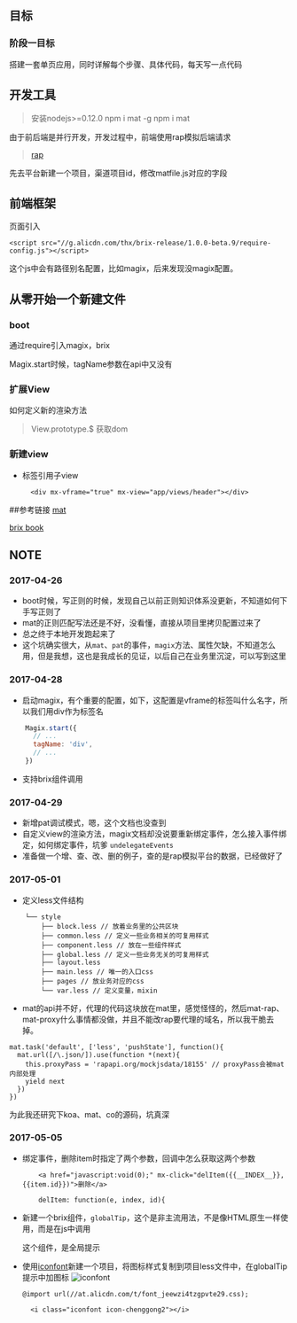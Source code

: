 ## 目标
### 阶段一目标
搭建一套单页应用，同时详解每个步骤、具体代码，每天写一点代码

## 开发工具
>安装nodejs>=0.12.0
>npm i mat -g
>npm i
>mat

由于前后端是并行开发，开发过程中，前端使用rap模拟后端请求

>[rap](http://rapapi.org/org/index.do)

先去平台新建一个项目，渠道项目id，修改matfile.js对应的字段

## 前端框架
页面引入

    <script src="//g.alicdn.com/thx/brix-release/1.0.0-beta.9/require-config.js"></script>

这个js中会有路径别名配置，比如magix，后来发现没magix配置。

## 从零开始一个新建文件
### boot
通过require引入magix，brix

Magix.start时候，tagName参数在api中又没有
### 扩展View

如何定义新的渲染方法
>View.prototype.$ 获取dom

### 新建view
* 标签引用子view

        <div mx-vframe="true" mx-view="app/views/header"></div>

    
##参考链接
[mat](http://matjs.com/)

[brix book](http://thx.github.io/brix-book/)

## NOTE
### 2017-04-26
* boot时候，写正则的时候，发现自己以前正则知识体系没更新，不知道如何下手写正则了
* mat的正则匹配写法还是不好，没看懂，直接从项目里拷贝配置过来了
* 总之终于本地开发跑起来了
* 这个坑确实很大，从`mat`、`pat`的事件，`magix`方法、属性欠缺，不知道怎么用，但是我想，这也是我成长的见证，以后自己在业务里沉淀，可以写到这里

### 2017-04-28
* 启动magix，有个重要的配置，如下，这配置是vframe的标签叫什么名字，所以我们用div作为标签名
```js
    Magix.start({
      // ...
      tagName: 'div',
      // ...
    })
```

* 支持brix组件调用

### 2017-04-29
* 新增pat调试模式，嗯，这个文档也没查到
* 自定义view的渲染方法，magix文档却没说要重新绑定事件，怎么接入事件绑定，如何绑定事件，坑爹
```undelegateEvents```
* 准备做一个增、查、改、删的例子，查的是rap模拟平台的数据，已经做好了

### 2017-05-01
* 定义less文件结构
```
	└── style
	    ├── block.less // 放着业务里的公共区块
	    ├── common.less // 定义一些业务相关的可复用样式
	    ├── component.less // 放在一些组件样式
	    ├── global.less // 定义一些业务无关的可复用样式
	    ├── layout.less 
	    ├── main.less // 唯一的入口css
	    ├── pages // 放业务对应的css
	    └── var.less // 定义变量，mixin
```
* mat的api并不好，代理的代码这块放在mat里，感觉怪怪的，然后mat-rap、mat-proxy什么事情都没做，并且不能改rap要代理的域名，所以我干脆去掉。
```
mat.task('default', ['less', 'pushState'], function(){
  mat.url([/\.json/]).use(function *(next){
    this.proxyPass = 'rapapi.org/mockjsdata/18155' // proxyPass会被mat内部处理
    yield next
  })
})
```
为此我还研究下koa、mat、co的源码，坑真深

### 2017-05-05
* 绑定事件，删除item时指定了两个参数，回调中怎么获取这两个参数
    ```
        <a href="javascript:void(0);" mx-click="delItem({{__INDEX__}}, {{item.id}})">删除</a>
    ```

    ```
        delItem: function(e, index, id){
    ```
* 新建一个brix组件，```globalTip```，这个是非主流用法，不是像HTML原生一样使用，而是在js中调用

    这个组件，是全局提示

* 使用[iconfont](http://iconfont.cn/)新建一个项目，将图标样式复制到项目less文件中，在globalTip提示中加图标
    ![iconfont](https://img.alicdn.com/tfs/TB1jvEIQVXXXXbqXFXXXXXXXXXX-655-454.png)
    ```
    @import url(//at.alicdn.com/t/font_jeewzi4tzgpvte29.css);
    ```

    ```
      <i class="iconfont icon-chenggong2"></i>
    ```  